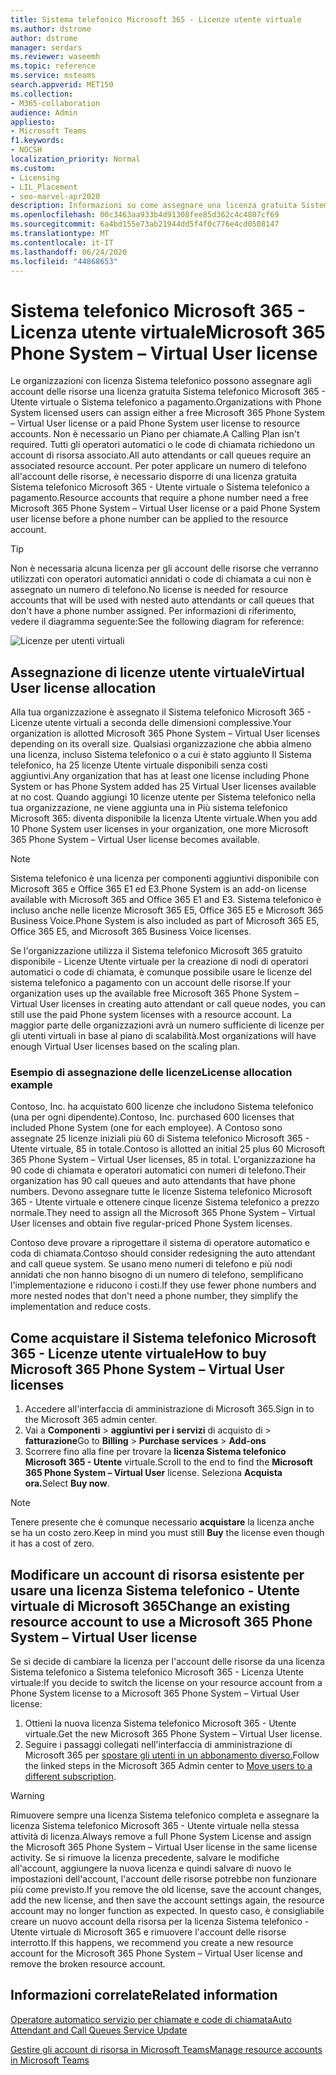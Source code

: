 ```yaml
---
title: Sistema telefonico Microsoft 365 - Licenze utente virtuale
ms.author: dstrome
author: dstrome
manager: serdars
ms.reviewer: waseemh
ms.topic: reference
ms.service: msteams
search.appverid: MET150
ms.collection:
- M365-collaboration
audience: Admin
appliesto:
- Microsoft Teams
f1.keywords:
- NOCSH
localization_priority: Normal
ms.custom:
- Licensing
- LIL_Placement
- seo-marvel-apr2020
description: Informazioni su come assegnare una licenza gratuita Sistema telefonico -Utente virtuale o Una licenza utente Sistema telefonico a pagamento agli account delle risorse nell'organizzazione.
ms.openlocfilehash: 00c3463aa933b4d91308fee85d362c4c4807cf69
ms.sourcegitcommit: 6a4bd155e73ab21944dd5f4f0c776e4cd0508147
ms.translationtype: MT
ms.contentlocale: it-IT
ms.lasthandoff: 06/24/2020
ms.locfileid: "44868653"
---
```

# <a name="microsoft-365-phone-system--virtual-user-license"></a><span data-ttu-id="06ac6-103">Sistema telefonico Microsoft 365 - Licenza utente virtuale</span><span class="sxs-lookup"><span data-stu-id="06ac6-103">Microsoft 365 Phone System – Virtual User license</span></span>

<span data-ttu-id="06ac6-104">Le organizzazioni con licenza Sistema telefonico possono assegnare agli account delle risorse una licenza gratuita Sistema telefonico Microsoft 365 - Utente virtuale o Sistema telefonico a pagamento.</span><span class="sxs-lookup"><span data-stu-id="06ac6-104">Organizations with Phone System licensed users can assign either a free Microsoft 365 Phone System – Virtual User license or a paid Phone System user license to resource accounts.</span></span> <span data-ttu-id="06ac6-105">Non è necessario un Piano per chiamate.</span><span class="sxs-lookup"><span data-stu-id="06ac6-105">A Calling Plan isn't required.</span></span> <span data-ttu-id="06ac6-106">Tutti gli operatori automatici o le code di chiamata richiedono un account di risorsa associato.</span><span class="sxs-lookup"><span data-stu-id="06ac6-106">All auto attendants or call queues require an associated resource account.</span></span> <span data-ttu-id="06ac6-107">Per poter applicare un numero di telefono all'account delle risorse, è necessario disporre di una licenza gratuita Sistema telefonico Microsoft 365 - Utente virtuale o Sistema telefonico a pagamento.</span><span class="sxs-lookup"><span data-stu-id="06ac6-107">Resource accounts that require a phone number need a free Microsoft 365 Phone System – Virtual User license or a paid Phone System user license before a phone number can be applied to the resource account.</span></span>

> [!TIP]
> <span data-ttu-id="06ac6-108">Non è necessaria alcuna licenza per gli account delle risorse che verranno utilizzati con operatori automatici annidati o code di chiamata a cui non è assegnato un numero di telefono.</span><span class="sxs-lookup"><span data-stu-id="06ac6-108">No license is needed for resource accounts that will be used with nested auto attendants or call queues that don't have a phone number assigned.</span></span> <span data-ttu-id="06ac6-109">Per informazioni di riferimento, vedere il diagramma seguente:</span><span class="sxs-lookup"><span data-stu-id="06ac6-109">See the following diagram for reference:</span></span> 

![Licenze per utenti virtuali](../media/resource-account.png)

## <a name="virtual-user-license-allocation"></a><span data-ttu-id="06ac6-111">Assegnazione di licenze utente virtuale</span><span class="sxs-lookup"><span data-stu-id="06ac6-111">Virtual User license allocation</span></span>

<span data-ttu-id="06ac6-112">Alla tua organizzazione è assegnato il Sistema telefonico Microsoft 365 - Licenze utente virtuali a seconda delle dimensioni complessive.</span><span class="sxs-lookup"><span data-stu-id="06ac6-112">Your organization is allotted Microsoft 365 Phone System – Virtual User licenses depending on its overall size.</span></span> <span data-ttu-id="06ac6-113">Qualsiasi organizzazione che abbia almeno una licenza, incluso Sistema telefonico o a cui è stato aggiunto Il Sistema telefonico, ha 25 licenze Utente virtuale disponibili senza costi aggiuntivi.</span><span class="sxs-lookup"><span data-stu-id="06ac6-113">Any organization that has at least one license including Phone System or has Phone System added has 25 Virtual User licenses available at no cost.</span></span> <span data-ttu-id="06ac6-114">Quando aggiungi 10 licenze utente per Sistema telefonico nella tua organizzazione, ne viene aggiunta una in Più sistema telefonico Microsoft 365: diventa disponibile la licenza Utente virtuale.</span><span class="sxs-lookup"><span data-stu-id="06ac6-114">When you add 10 Phone System user licenses in your organization, one more Microsoft 365 Phone System – Virtual User license becomes available.</span></span>

> [!NOTE]
> <span data-ttu-id="06ac6-115">Sistema telefonico è una licenza per componenti aggiuntivi disponibile con Microsoft 365 e Office 365 E1 ed E3.</span><span class="sxs-lookup"><span data-stu-id="06ac6-115">Phone System is an add-on license available with Microsoft 365 and Office 365 E1 and E3.</span></span> <span data-ttu-id="06ac6-116">Sistema telefonico è incluso anche nelle licenze Microsoft 365 E5, Office 365 E5 e Microsoft 365 Business Voice.</span><span class="sxs-lookup"><span data-stu-id="06ac6-116">Phone System is also included as part of Microsoft 365 E5, Office 365 E5, and Microsoft 365 Business Voice licenses.</span></span>

<span data-ttu-id="06ac6-117">Se l'organizzazione utilizza il Sistema telefonico Microsoft 365 gratuito disponibile - Licenze Utente virtuale per la creazione di nodi di operatori automatici o code di chiamata, è comunque possibile usare le licenze del sistema telefonico a pagamento con un account delle risorse.</span><span class="sxs-lookup"><span data-stu-id="06ac6-117">If your organization uses up the available free Microsoft 365 Phone System – Virtual User licenses in creating auto attendant or call queue nodes, you can still use the paid Phone system licenses with a resource account.</span></span> <span data-ttu-id="06ac6-118">La maggior parte delle organizzazioni avrà un numero sufficiente di licenze per gli utenti virtuali in base al piano di scalabilità.</span><span class="sxs-lookup"><span data-stu-id="06ac6-118">Most organizations will have enough Virtual User licenses based on the scaling plan.</span></span> 

### <a name="license-allocation-example"></a><span data-ttu-id="06ac6-119">Esempio di assegnazione delle licenze</span><span class="sxs-lookup"><span data-stu-id="06ac6-119">License allocation example</span></span>

<span data-ttu-id="06ac6-120">Contoso, Inc. ha acquistato 600 licenze che includono Sistema telefonico (una per ogni dipendente).</span><span class="sxs-lookup"><span data-stu-id="06ac6-120">Contoso, Inc. purchased 600 licenses that included Phone System (one for each employee).</span></span> <span data-ttu-id="06ac6-121">A Contoso sono assegnate 25 licenze iniziali più 60 di Sistema telefonico Microsoft 365 - Utente virtuale, 85 in totale.</span><span class="sxs-lookup"><span data-stu-id="06ac6-121">Contoso is allotted an initial 25 plus 60 Microsoft 365 Phone System – Virtual User licenses, 85 in total.</span></span> <span data-ttu-id="06ac6-122">L'organizzazione ha 90 code di chiamata e operatori automatici con numeri di telefono.</span><span class="sxs-lookup"><span data-stu-id="06ac6-122">Their organization has 90 call queues and auto attendants that have phone numbers.</span></span> <span data-ttu-id="06ac6-123">Devono assegnare tutte le licenze Sistema telefonico Microsoft 365 - Utente virtuale e ottenere cinque licenze Sistema telefonico a prezzo normale.</span><span class="sxs-lookup"><span data-stu-id="06ac6-123">They need to assign all the Microsoft 365 Phone System – Virtual User licenses and obtain five regular-priced Phone System licenses.</span></span>

<span data-ttu-id="06ac6-124">Contoso deve provare a riprogettare il sistema di operatore automatico e coda di chiamata.</span><span class="sxs-lookup"><span data-stu-id="06ac6-124">Contoso should consider redesigning the auto attendant and call queue system.</span></span> <span data-ttu-id="06ac6-125">Se usano meno numeri di telefono e più nodi annidati che non hanno bisogno di un numero di telefono, semplificano l'implementazione e riducono i costi.</span><span class="sxs-lookup"><span data-stu-id="06ac6-125">If they use fewer phone numbers and more nested nodes that don't need a phone number, they simplify the implementation and reduce costs.</span></span>

## <a name="how-to-buy-microsoft-365-phone-system--virtual-user-licenses"></a><span data-ttu-id="06ac6-126">Come acquistare il Sistema telefonico Microsoft 365 - Licenze utente virtuale</span><span class="sxs-lookup"><span data-stu-id="06ac6-126">How to buy Microsoft 365 Phone System – Virtual User licenses</span></span>

1. <span data-ttu-id="06ac6-127">Accedere all'interfaccia di amministrazione di Microsoft 365.</span><span class="sxs-lookup"><span data-stu-id="06ac6-127">Sign in to the Microsoft 365 admin center.</span></span>
2. <span data-ttu-id="06ac6-128">Vai a **Componenti**  >  **aggiuntivi per i servizi** di acquisto di  >  **fatturazione**</span><span class="sxs-lookup"><span data-stu-id="06ac6-128">Go to **Billing** > **Purchase services** > **Add-ons**</span></span>
3. <span data-ttu-id="06ac6-129">Scorrere fino alla fine per trovare la **licenza Sistema telefonico Microsoft 365 - Utente** virtuale.</span><span class="sxs-lookup"><span data-stu-id="06ac6-129">Scroll to the end to find the **Microsoft 365 Phone System – Virtual User** license.</span></span> <span data-ttu-id="06ac6-130">Seleziona **Acquista ora.**</span><span class="sxs-lookup"><span data-stu-id="06ac6-130">Select **Buy now**.</span></span>

> [!NOTE]
> <span data-ttu-id="06ac6-131">Tenere presente che è comunque necessario  **acquistare** la licenza anche se ha un costo zero.</span><span class="sxs-lookup"><span data-stu-id="06ac6-131">Keep in mind you must still  **Buy** the license even though it has a cost of zero.</span></span>

## <a name="change-an-existing-resource-account-to-use-a-microsoft-365-phone-system--virtual-user-license"></a><span data-ttu-id="06ac6-132">Modificare un account di risorsa esistente per usare una licenza Sistema telefonico - Utente virtuale di Microsoft 365</span><span class="sxs-lookup"><span data-stu-id="06ac6-132">Change an existing resource account to use a Microsoft 365 Phone System – Virtual User license</span></span>

<span data-ttu-id="06ac6-133">Se si decide di cambiare la licenza per l'account delle risorse da una licenza Sistema telefonico a Sistema telefonico Microsoft 365 - Licenza Utente virtuale:</span><span class="sxs-lookup"><span data-stu-id="06ac6-133">If you decide to switch the license on your resource account from a Phone System license to a Microsoft 365 Phone System – Virtual User license:</span></span>

1. <span data-ttu-id="06ac6-134">Ottieni la nuova licenza Sistema telefonico Microsoft 365 - Utente virtuale.</span><span class="sxs-lookup"><span data-stu-id="06ac6-134">Get the new Microsoft 365 Phone System – Virtual User license.</span></span>
2. <span data-ttu-id="06ac6-135">Seguire i passaggi collegati nell'interfaccia di amministrazione di Microsoft 365 per [spostare gli utenti in un abbonamento diverso.](https://docs.microsoft.com/microsoft-365/admin/manage/assign-licenses-to-users#move-users-to-a-different-subscription)</span><span class="sxs-lookup"><span data-stu-id="06ac6-135">Follow the linked steps in the Microsoft 365 Admin center to [Move users to a different subscription](https://docs.microsoft.com/microsoft-365/admin/manage/assign-licenses-to-users#move-users-to-a-different-subscription).</span></span>

> [!WARNING]
> <span data-ttu-id="06ac6-136">Rimuovere sempre una licenza Sistema telefonico completa e assegnare la licenza Sistema telefonico Microsoft 365 - Utente virtuale nella stessa attività di licenza.</span><span class="sxs-lookup"><span data-stu-id="06ac6-136">Always remove a full Phone System License and assign the Microsoft 365 Phone System – Virtual User license in the same license activity.</span></span> <span data-ttu-id="06ac6-137">Se si rimuove la licenza precedente, salvare le modifiche all'account, aggiungere la nuova licenza e quindi salvare di nuovo le impostazioni dell'account, l'account delle risorse potrebbe non funzionare più come previsto.</span><span class="sxs-lookup"><span data-stu-id="06ac6-137">If you remove the old license, save the account changes, add the new license, and then save the account settings again, the resource account may no longer function as expected.</span></span> <span data-ttu-id="06ac6-138">In questo caso, è consigliabile creare un nuovo account della risorsa per la licenza Sistema telefonico - Utente virtuale di Microsoft 365 e rimuovere l'account delle risorse interrotto.</span><span class="sxs-lookup"><span data-stu-id="06ac6-138">If this happens, we recommend you create a new resource account for the Microsoft 365 Phone System – Virtual User license and remove the broken resource account.</span></span> 

## <a name="related-information"></a><span data-ttu-id="06ac6-139">Informazioni correlate</span><span class="sxs-lookup"><span data-stu-id="06ac6-139">Related information</span></span>

[<span data-ttu-id="06ac6-140">Operatore automatico servizio per chiamate e code di chiamata</span><span class="sxs-lookup"><span data-stu-id="06ac6-140">Auto Attendant and Call Queues Service Update</span></span>](https://techcommunity.microsoft.com/t5/Microsoft-Teams-Blog/Auto-Attendant-and-Call-Queues-Service-Update/ba-p/564521)

[<span data-ttu-id="06ac6-141">Gestire gli account di risorsa in Microsoft Teams</span><span class="sxs-lookup"><span data-stu-id="06ac6-141">Manage resource accounts in Microsoft Teams</span></span>](../manage-resource-accounts.md)
